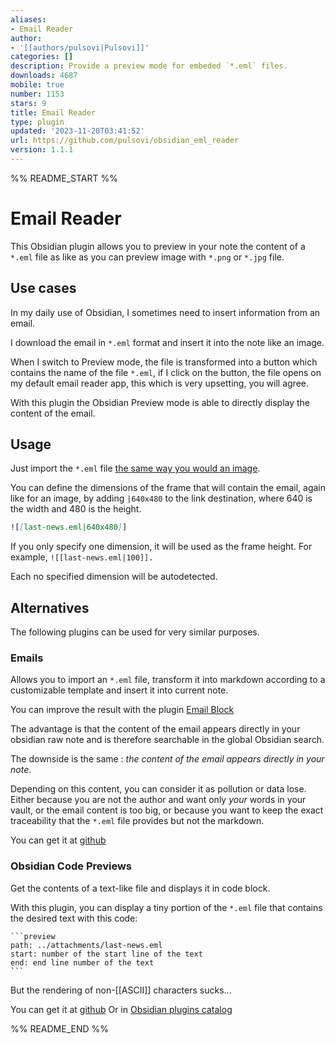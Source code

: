 ```yaml
---
aliases:
- Email Reader
author:
- '[[authors/pulsovi|Pulsovi]]'
categories: []
description: Provide a preview mode for embeded `*.eml` files.
downloads: 4687
mobile: true
number: 1153
stars: 9
title: Email Reader
type: plugin
updated: '2023-11-20T03:41:52'
url: https://github.com/pulsovi/obsidian_eml_reader
version: 1.1.1
---
```


%% README_START %%

# Email Reader

This Obsidian plugin allows you to preview in your note the content of a `*.eml` file as like as you can preview image with `*.png` or `*.jpg` file.

## Use cases

In my daily use of Obsidian, I sometimes need to insert information from an email.

I download the email in `*.eml` format and insert it into the note like an image.

When I switch to Preview mode, the file is transformed into a button which contains the name of the file `*.eml`, if I click on the button, the file opens on my default email reader app, this which is very upsetting, you will agree.

With this plugin the Obsidian Preview mode is able to directly display the content of the email.

## Usage

Just import the `*.eml` file [the same way you would an image](https://help.obsidian.md/Linking+notes+and+files/Embedding+files).

You can define the dimensions of the frame that will contain the email, again like for an image, by adding `|640x480` to the link destination, where 640 is the width and 480 is the height.

```md
![[last-news.eml|640x480]]
```

If you only specify one dimension, it will be used as the frame height. For example, `![[last-news.eml|100]].`

Each no specified dimension will be autodetected.

## Alternatives

The following plugins can be used for very similar purposes.

### Emails

Allows you to import an `*.eml` file, transform it into markdown according to a customizable template and insert it into current note.

You can improve the result with the plugin [Email Block](obsidian://show-plugin?id=email-block-plugin)

The advantage is that the content of the email appears directly in your obsidian raw note and is therefore searchable in the global Obsidian search.

The downside is the same : _the content of the email appears directly in your note_.

Depending on this content, you can consider it as pollution or data lose. 
Either because you are not the author and want only _your_ words in your vault, or the email content is too big, or because you want to keep the exact traceability that the `*.eml` file provides but not the markdown.

You can get it at [github](https://github.com/SkepticMystic/email-templates)

### Obsidian Code Previews

Get the contents of a text-like file and displays it in code block.

With this plugin, you can display a tiny portion of the `*.eml` file that contains the desired text with this code:

````
```preview
path: ../attachments/last-news.eml
start: number of the start line of the text
end: end line number of the text
```
````

But the rendering of non-[[ASCII]] characters sucks...

You can get it at [github](https://github.com/zjhcn/obsidian-code-preview)
Or in [Obsidian plugins catalog](obsidian://show-plugin?id=obsidian-code-preview)


%% README_END %%